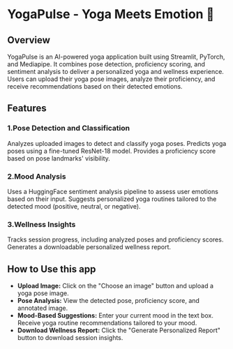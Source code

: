 # **YogaPulse - Yoga Meets Emotion 🌸**
## **Overview**
YogaPulse is an AI-powered yoga application built using Streamlit, PyTorch, and Mediapipe. It combines pose detection, proficiency scoring, and sentiment analysis to deliver a personalized yoga and wellness experience. Users can upload their yoga pose images, analyze their proficiency, and receive recommendations based on their detected emotions.

## **Features**
### **1.Pose Detection and Classification**
  Analyzes uploaded images to detect and classify yoga poses.
  Predicts yoga poses using a fine-tuned ResNet-18 model.
  Provides a proficiency score based on pose landmarks' visibility.

### **2.Mood Analysis**
  Uses a HuggingFace sentiment analysis pipeline to assess user emotions based on their input.
  Suggests personalized yoga routines tailored to the detected mood (positive, neutral, or negative).

### **3.Wellness Insights**
  Tracks session progress, including analyzed poses and proficiency scores.
  Generates a downloadable personalized wellness report.

## **How to Use this app**
- **Upload Image:** Click on the "Choose an image" button and upload a yoga pose image.
- **Pose Analysis:** View the detected pose, proficiency score, and annotated image.
- **Mood-Based Suggestions:** Enter your current mood in the text box. Receive yoga routine recommendations tailored to your mood.
- **Download Wellness Report:** Click the "Generate Personalized Report" button to download session insights.
